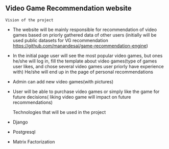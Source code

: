 ## **Video Game Recommendation website**

    Vision of the project

* The website will be mainly responsible for recommendation of video games based on priorly gathered data of other users (initially will be used public datasets for VG recommendation https://github.com/manandesai/game-recommendation-engine)
* In the initial page user will see the most popular video games, but ones he/she will log in, fill the template about video games(type of games user likes, and chose several video games user priorly have experience with) He/she will end up in the page of personal recommendations
* Admin can add new video games(with pictures)
* User will be able to purchase video games or simply like the game for future decisions( liking video game will impact on future recommendations)


    Technologies that will be used in the project 

* Django
* Postgresql 
* Matrix Factorization
